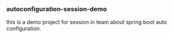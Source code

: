 ### autoconfiguration-session-demo
this is a demo project for session in team about spring boot auto configuration.
